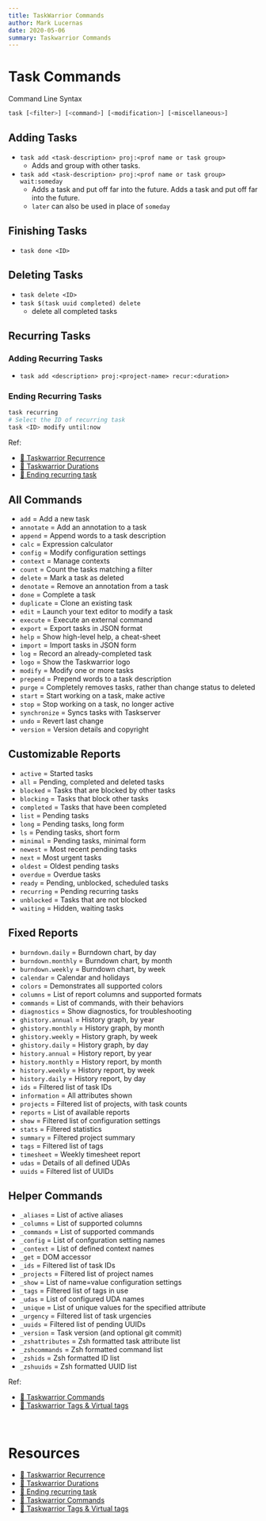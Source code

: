 ```yaml
---
title: TaskWarrior Commands
author: Mark Lucernas
date: 2020-05-06
summary: Taskwarrior Commands
---
```



# Task Commands

Command Line Syntax

```sh
task [<filter>] [<command>] [<modification>] [<miscellaneous>]
```

## Adding Tasks

- `task add <task-description> proj:<prof name or task group>`
  * Adds and group with other tasks.
- `task add <task-description> proj:<prof name or task group> wait:someday`
  * Adds a task and put off far into the future.
  Adds a task and put off far into the future.
  * `later` can also be used in place of `someday`

## Finishing Tasks

- `task done <ID>`

## Deleting Tasks

- `task delete <ID>`
- `task $(task uuid completed) delete`
  * delete all completed tasks

## Recurring Tasks

### Adding Recurring Tasks

- `task add <description> proj:<project-name> recur:<duration>`

### Ending Recurring Tasks

```bash
task recurring
# Select the ID of recurring task
task <ID> modify until:now
```

Ref:

- [📄 Taskwarrior Recurrence](https://taskwarrior.org/docs/design/recurrence.html)
- [📄 Taskwarrior Durations](https://taskwarrior.org/docs/durations.html)
- [📄 Ending recurring task](https://github.com/GothenburgBitFactory/taskwarrior/issues/2150#issuecomment-488920517)

## All Commands

- `add`         = Add a new task
- `annotate`    = Add an annotation to a task
- `append`      = Append words to a task description
- `calc`        = Expression calculator
- `config`      = Modify configuration settings
- `context`     = Manage contexts
- `count`       = Count the tasks matching a filter
- `delete`      = Mark a task as deleted
- `denotate`    = Remove an annotation from a task
- `done`        = Complete a task
- `duplicate`   = Clone an existing task
- `edit`        = Launch your text editor to modify a task
- `execute`     = Execute an external command
- `export`      = Export tasks in JSON format
- `help`        = Show high-level help, a cheat-sheet
- `import`      = Import tasks in JSON form
- `log`         = Record an already-completed task
- `logo`        = Show the Taskwarrior logo
- `modify`      = Modify one or more tasks
- `prepend`     = Prepend words to a task description
- `purge`       = Completely removes tasks, rather than change status to deleted
- `start`       = Start working on a task, make active
- `stop`        = Stop working on a task, no longer active
- `synchronize` = Syncs tasks with Taskserver
- `undo`        = Revert last change
- `version`     = Version details and copyright


## Customizable Reports

- `active`    = Started tasks
- `all`       = Pending, completed and deleted tasks
- `blocked`   = Tasks that are blocked by other tasks
- `blocking`  = Tasks that block other tasks
- `completed` = Tasks that have been completed
- `list`      = Pending tasks
- `long`      = Pending tasks, long form
- `ls`        = Pending tasks, short form
- `minimal`   = Pending tasks, minimal form
- `newest`    = Most recent pending tasks
- `next`      = Most urgent tasks
- `oldest`    = Oldest pending tasks
- `overdue`   = Overdue tasks
- `ready`     = Pending, unblocked, scheduled tasks
- `recurring` = Pending recurring tasks
- `unblocked` = Tasks that are not blocked
- `waiting`   = Hidden, waiting tasks


## Fixed Reports

- `burndown.daily`   = Burndown chart, by day
- `burndown.monthly` = Burndown chart, by month
- `burndown.weekly`  = Burndown chart, by week
- `calendar`         = Calendar and holidays
- `colors`           = Demonstrates all supported colors
- `columns`          = List of report columns and supported formats
- `commands`         = List of commands, with their behaviors
- `diagnostics`      = Show diagnostics, for troubleshooting
- `ghistory.annual`  = History graph, by year
- `ghistory.monthly` = History graph, by month
- `ghistory.weekly`  = History graph, by week
- `ghistory.daily`   = History graph, by day
- `history.annual`   = History report, by year
- `history.monthly`  = History report, by month
- `history.weekly`   = History report, by week
- `history.daily`    = History report, by day
- `ids`              = Filtered list of task IDs
- `information`      = All attributes shown
- `projects`         = Filtered list of projects, with task counts
- `reports`          = List of available reports
- `show`             = Filtered list of configuration settings
- `stats`            = Filtered statistics
- `summary`          = Filtered project summary
- `tags`             = Filtered list of tags
- `timesheet`        = Weekly timesheet report
- `udas`             = Details of all defined UDAs
- `uuids`            = Filtered list of UUIDs


## Helper Commands

- `_aliases`       = List of active aliases
- `_columns`       = List of supported columns
- `_commands`      = List of supported commands
- `_config`        = List of confguration setting names
- `_context`       = List of defined context names
- `_get`           = DOM accessor
- `_ids`           = Filtered list of task IDs
- `_projects`      = Filtered list of project names
- `_show`          = List of name=value configuration settings
- `_tags`          = Filtered list of tags in use
- `_udas`          = List of configured UDA names
- `_unique`        = List of unique values for the specified attribute
- `_urgency`       = Filtered list of task urgencies
- `_uuids`         = Filtered list of pending UUIDs
- `_version`       = Task version (and optional git commit)
- `_zshattributes` = Zsh formatted task attribute list
- `_zshcommands`   = Zsh formatted command list
- `_zshids`        = Zsh formatted ID list
- `_zshuuids`      = Zsh formatted UUID list

Ref:

- [📄 Taskwarrior Commands](https://taskwarrior.org/docs/commands/)
- [📄 Taskwarrior Tags & Virtual tags](https://taskwarrior.org/docs/tags.html)

<br>

# Resources

- [📄 Taskwarrior Recurrence](https://taskwarrior.org/docs/design/recurrence.html)
- [📄 Taskwarrior Durations](https://taskwarrior.org/docs/durations.html)
- [📄 Ending recurring task](https://github.com/GothenburgBitFactory/taskwarrior/issues/2150#issuecomment-488920517)
- [📄 Taskwarrior Commands](https://taskwarrior.org/docs/commands/)
- [📄 Taskwarrior Tags & Virtual tags](https://taskwarrior.org/docs/tags.html)

